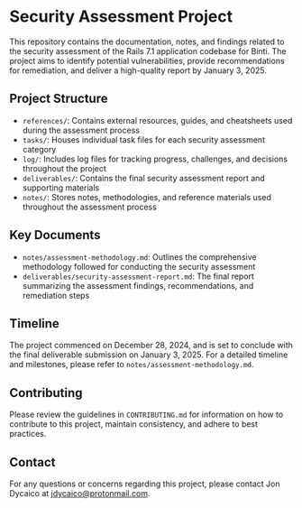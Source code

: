 # Security Assessment Project

This repository contains the documentation, notes, and findings related to the security assessment of the Rails 7.1 application codebase for Binti. The project aims to identify potential vulnerabilities, provide recommendations for remediation, and deliver a high-quality report by January 3, 2025.

## Project Structure

- `references/`: Contains external resources, guides, and cheatsheets used during the assessment process
- `tasks/`: Houses individual task files for each security assessment category
- `log/`: Includes log files for tracking progress, challenges, and decisions throughout the project
- `deliverables/`: Contains the final security assessment report and supporting materials
- `notes/`: Stores notes, methodologies, and reference materials used throughout the assessment process

## Key Documents

- `notes/assessment-methodology.md`: Outlines the comprehensive methodology followed for conducting the security assessment
- `deliverables/security-assessment-report.md`: The final report summarizing the assessment findings, recommendations, and remediation steps

## Timeline

The project commenced on December 28, 2024, and is set to conclude with the final deliverable submission on January 3, 2025. For a detailed timeline and milestones, please refer to `notes/assessment-methodology.md`.

## Contributing

Please review the guidelines in `CONTRIBUTING.md` for information on how to contribute to this project, maintain consistency, and adhere to best practices.

## Contact

For any questions or concerns regarding this project, please contact Jon Dycaico at jdycaico@protonmail.com.